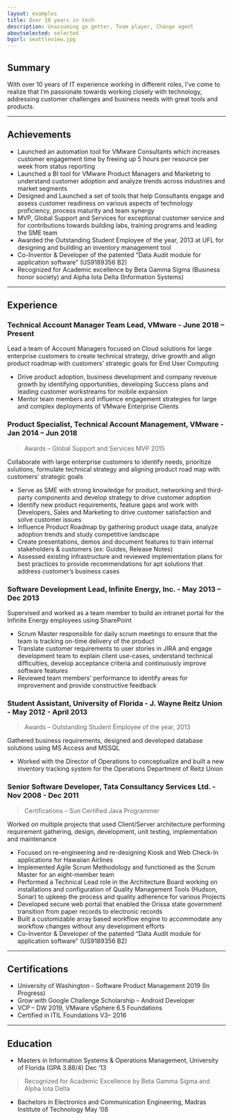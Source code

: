 ```yaml
---
layout: examples
title: Over 10 years in tech
description: Unassuming go getter, Team player, Change agent
aboutselected: selected
bgurl: seattleview.jpg
---
```


## [](#header-2)Summary

With over 10 years of IT experience working in different roles, I’ve come to realize that I’m passionate towards working closely with technology, addressing customer challenges and business needs with great tools and products.

* * *

## [](#header-2)Achievements

* Launched an automation tool for VMware Consultants which increases customer engagement time by freeing up 5 hours per resource per week from status reporting
* Launched a BI tool for VMware Product Managers and Marketing to understand customer adoption and analyze trends across industries and market segments
*	Designed and Launched a set of tools that help Consultants engage and assess customer readiness on various aspects of technology proficiency, process maturity and team synergy
*	MVP, Global Support and Services for exceptional customer service and for contributions towards building labs, training programs and leading the SME team
*	Awarded the Outstanding Student Employee of the year, 2013 at UFL for designing and building an inventory management tool
*	Co-Inventor & Developer of the patented “Data Audit module for application software” (US9189356 B2)
* Recognized for Academic excellence by Beta Gamma Sigma (Business honor society) and Alpha Iota Delta (Information Systems)

* * *

## [](#header-2)Experience
### [](#header-3)Technical Account Manager Team Lead, VMware - June 2018 – Present

Lead a team of Account Managers focused on Cloud solutions for large enterprise customers to create technical strategy, drive growth and align product roadmap with customers’ strategic goals for End User Computing
*	Drive product adoption, business development and company revenue growth by identifying opportunities, developing Success plans and leading customer workstreams for mobile expansion
*	Mentor team members and influence engagement strategies for large and complex deployments of VMware Enterprise Clients

### [](#header-3)Product Specialist, Technical Account Management, VMware - Jan 2014 – Jun 2018
>Awards – Global Support and Services MVP 2015

Collaborate with large enterprise customers to identify needs, prioritize solutions, formulate technical strategy and aligning product road map with customers’ strategic goals
*	Serve as SME with strong knowledge for product, networking and third-party components and develop strategy to drive customer adoption
*	Identify new product requirements, feature gaps and work with Developers, Sales and Marketing to drive customer satisfaction and solve customer issues
*	Influence Product Roadmap by gathering product usage data, analyze adoption trends and study competitive landscape
*	Create presentations, demos and document features to train internal stakeholders & customers (ex: Guides, Release Notes)
*	Assessed existing infrastructure and reviewed implementation plans for best practices to provide recommendations for apt solutions that address customer’s business cases

### [](#header-3)Software Development Lead, Infinite Energy, Inc. - May 2013 – Dec 2013

Supervised and worked as a team member to build an intranet portal for the Infinite Energy employees using SharePoint
*	Scrum Master responsible for daily scrum meetings to ensure that the team is tracking on-time delivery of the product
*	Translate customer requirements to user stories in JIRA and engage development team to explain client use-cases, understand technical difficulties, develop acceptance criteria and continuously improve software features
*	Reviewed team members’ performance to identify areas for improvement and provide constructive feedback

### [](#header-3)Student Assistant, University of Florida - J. Wayne Reitz Union - May 2012 - April 2013
>Awards – Outstanding Student Employee of the year, 2013

Gathered business requirements, designed and developed database solutions using MS Access and MSSQL
*	Worked with the Director of Operations to conceptualize and built a new inventory tracking system for the Operations Department of Reitz Union

### [](#header-3)Senior Software Developer, Tata Consultancy Services Ltd. - Nov 2008 - Dec 2011
>Certifications – Sun Certified Java Programmer

Worked on multiple projects that used Client/Server architecture performing requirement gathering, design, development, unit testing, implementation and maintenance
*	Focused on re-engineering and re-designing Kiosk and Web Check-In applications for Hawaiian Airlines
*	Implemented Agile Scrum Methodology and functioned as the Scrum Master for an eight-member team
*	Performed a Technical Lead role in the Architecture Board working on installations and configuration of Quality Management Tools (Hudson, Sonar) to upkeep the process and quality adherence for various Projects
*	Developed secure web portal that enabled the Orissa state government transition from paper records to electronic records
*	Built a customizable array based workflow engine to accommodate any workflow changes without any development efforts
*	Co-Inventor & Developer of the patented “Data Audit module for application software” (US9189356 B2)

* * *

## [](#header-2)Certifications
*	University of Washington - Software Product Management 2019 (In Progress)
*	Grow with Google Challenge Scholarship – Android Developer
*	VCP – DW 2019, VMware vSphere 6.5 Foundations
*	Certified in ITIL Foundations V3– 2016

* * *

## [](#header-2)Education
*	Masters in Information Systems & Operations Management, University of Florida 	(GPA 3.88/4)   Dec ‘13
>Recognized for Academic Excellence by Beta Gamma Sigma and Alpha Iota Delta

*	Bachelors in Electronics and Communication Engineering, Madras Institute of Technology	May ‘08
